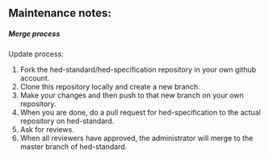 
## Maintenance notes:

##### Merge process
Update process:  
   1.  Fork the hed-standard/hed-specification repository in your own github account.  
   2.  Clone this repository locally and create a new branch.
   3.  Make your changes and then push to that new branch on your own repository.
   4.  When you are done, do a pull request for hed-specification to the actual repository on hed-standard.  
   5.  Ask for reviews. 
   6.  When all reviewers have approved, the administrator will merge to the master branch of hed-standard.  

